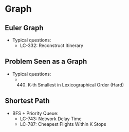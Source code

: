 # Graph

## Euler Graph
- Typical questions:
	- LC-332: Reconstruct Itinerary

## Problem Seen as a Graph
- Typical questions:
	- 440. K-th Smallest in Lexicographical Order (Hard)

## Shortest Path
- BFS + Priority Queue:
	- LC-743: Network Delay Time
	- LC-787: Cheapest Flights Within K Stops
